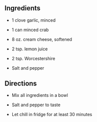 # 

## Ingredients

- 1 clove garlic, minced

- 1 can minced crab

- 8 oz. cream cheese, softened

- 2 tsp. lemon juice

- 2 tsp. Worcestershire

- Salt and pepper

## Directions

- Mix all ingredients in a bowl

- Salt and pepper to taste

- Let chill in fridge for at least 30 minutes
